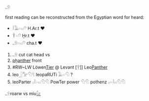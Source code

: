 𓄂   
  
first reading can be reconstructed from the Egyptian word for heard:  
* 𓎛𓄿𓏏𓏮𓄣 H.Ar.t ♥  
* 𓇉𓏏𓄣  Ḫr.t ♥  
* 𓄂𓏏𓏮𓄣 cha.t ♥  
  
1. 𓄂 cut cat head vs  
2. [pḫanther](Panther)  front  
3. #RW~LW Löwen[Tier](𓄛) @ Levant [𓋁]] Leo[Panther](Panther)   
4. leo𓃀𓅡𓄇𓄛 leopaRUTi 𓄿𓏏𓄇 ?
5. leoParter 𓊪𓎛𓏏𓏮𓄇𓄇 PowTer power 𓄇𓄇 pothenz 𓊪𓏏𓎛𓏮𓄇𓄇 

𓄂roarw vs miu[𓃠](𓃠)